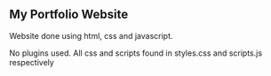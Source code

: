 ## My Portfolio Website

Website done using html, css and javascript.

No plugins used. All css and scripts found in styles.css and scripts.js respectively